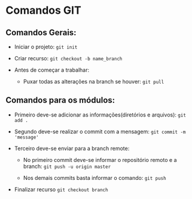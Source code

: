 # Comandos GIT
## Comandos Gerais:
- Iniciar o projeto:
```git init```

- Criar recurso:
```git checkout -b name_branch```

- Antes de começar a trabalhar:
    - Puxar todas as alterações na branch se houver:
    ```git pull```

## Comandos para os módulos:
- Primeiro deve-se adicionar as informações(diretórios e arquivos):
```git add . ```

- Segundo deve-se realizar o commit com a mensagem:
```git commit -m 'message' ```

- Terceiro deve-se enviar para a branch remote:
    - No primeiro commit deve-se informar o repositório remoto e a branch:
    ```git push -u origin master```

    - Nos demais commits basta informar o comando:
    ```git push```

- Finalizar recurso 
```git checkout branch```

